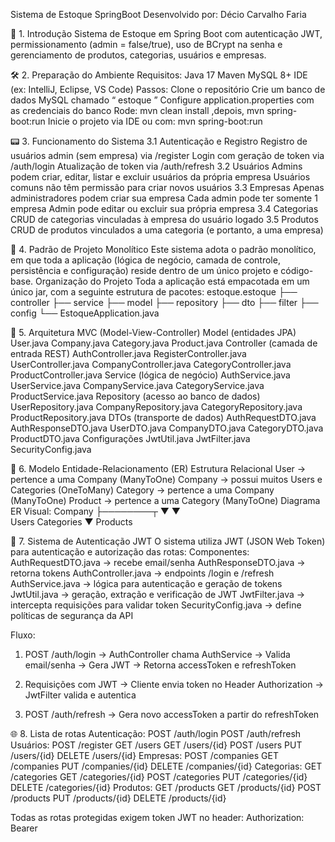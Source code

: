 Sistema de Estoque SpringBoot
Desenvolvido por: Décio Carvalho Faria

📌 1. Introdução
Sistema de Estoque em Spring Boot com autenticação JWT, permissionamento (admin = false/true), uso de BCrypt na senha e gerenciamento de produtos, categorias, usuários e empresas.

🛠️ 2. Preparação do Ambiente
Requisitos:
Java 17
Maven
MySQL 8+
IDE (ex: IntelliJ, Eclipse, VS Code)
Passos:
Clone o repositório
Crie um banco de dados MySQL chamado “ estoque ” 
Configure application.properties com as credenciais do banco
Rode: mvn clean install ,depois, mvn spring-boot:run
Inicie o projeto via IDE ou com: mvn spring-boot:run

📟 3. Funcionamento do Sistema
3.1 Autenticação e Registro
Registro de usuários admin (sem empresa) via /register
Login com geração de token via /auth/login
Atualização de token via /auth/refresh
3.2 Usuários
Admins podem criar, editar, listar e excluir usuários da própria empresa
Usuários comuns não têm permissão para criar novos usuários
3.3 Empresas
Apenas administradores podem criar sua empresa
Cada admin pode ter somente 1 empresa
Admin pode editar ou excluir sua própria empresa
3.4 Categorias
CRUD de categorias vinculadas à empresa do usuário logado
3.5 Produtos
CRUD de produtos vinculados a uma categoria (e portanto, a uma empresa)


🧱 4. Padrão de Projeto Monolítico
Este sistema adota o padrão monolítico, em que toda a aplicação (lógica de negócio, camada de controle, persistência e configuração) reside dentro de um único projeto e código-base.
Organização do Projeto
Toda a aplicação está empacotada em um único jar, com a seguinte estrutura de pacotes:
estoque.estoque
├── controller
├── service
├── model
├── repository
├── dto
├── filter
├── config
└── EstoqueApplication.java

🤭 5. Arquitetura MVC (Model-View-Controller)
Model (entidades JPA)
User.java
Company.java
Category.java
Product.java
Controller (camada de entrada REST)
AuthController.java
RegisterController.java
UserController.java
CompanyController.java
CategoryController.java
ProductController.java
Service (lógica de negócio)
AuthService.java
UserService.java
CompanyService.java
CategoryService.java
ProductService.java
Repository (acesso ao banco de dados)
UserRepository.java
CompanyRepository.java
CategoryRepository.java
ProductRepository.java
DTOs (transporte de dados)
AuthRequestDTO.java
AuthResponseDTO.java
UserDTO.java
CompanyDTO.java
CategoryDTO.java
ProductDTO.java
Configurações
JwtUtil.java
JwtFilter.java
SecurityConfig.java

📂 6. Modelo Entidade-Relacionamento (ER)
Estrutura Relacional
User → pertence a uma Company (ManyToOne)
Company → possui muitos Users e Categories (OneToMany)
Category → pertence a uma Company (ManyToOne)
Product → pertence a uma Category (ManyToOne)
Diagrama ER Visual:
        Company
         ├────────┬
         ▼   	    ▼        
      Users   Categories
                  ▼
                Products


🔐 7. Sistema de Autenticação JWT
O sistema utiliza JWT (JSON Web Token) para autenticação e autorização das rotas:
Componentes:
AuthRequestDTO.java → recebe email/senha
AuthResponseDTO.java → retorna tokens
AuthController.java → endpoints /login e /refresh
AuthService.java → lógica para autenticação e geração de tokens
JwtUtil.java → geração, extração e verificação de JWT
JwtFilter.java → intercepta requisições para validar token
SecurityConfig.java → define políticas de segurança da API

Fluxo:
1. POST /auth/login
   → AuthController chama AuthService
   → Valida email/senha → Gera JWT
   → Retorna accessToken e refreshToken

2. Requisições com JWT
   → Cliente envia token no Header Authorization
   → JwtFilter valida e autentica

3. POST /auth/refresh
   → Gera novo accessToken a partir do refreshToken


🌐 8. Lista de rotas
Autenticação:
POST /auth/login
POST /auth/refresh
Usuários:
POST /register
GET /users
GET /users/{id}
POST /users
PUT /users/{id}
DELETE /users/{id}
Empresas:
POST /companies
GET /companies
PUT /companies/{id}
DELETE /companies/{id}
Categorias:
GET /categories
GET /categories/{id}
POST /categories
PUT /categories/{id}
DELETE /categories/{id}
Produtos:
GET /products
GET /products/{id}
POST /products
PUT /products/{id}
DELETE /products/{id}

Todas as rotas protegidas exigem token JWT no header:
Authorization: Bearer <seu-token>
